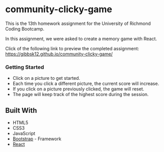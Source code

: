 # community-clicky-game

This is the 13th homework assignment for the University of Richmond Coding Bootcamp.

In this assignment, we were asked to create a memory game with React.

Click of the following link to preview the completed assignment: https://gibbsk12.github.io/community-clicky-game/

### Getting Started 
* Click on a picture to get started. 
* Each time you click a different picture, the current score will increase. 
* If you click on a picture previously clicked, the game will reset.
* The page will keep track of the highest score during the session. 

## Built With

* HTML5
* CSS3
* JavaScript 
* [Bootstrap](http://getbootstrap.com/) - Framework
* [React](https://reactjs.org/) 
